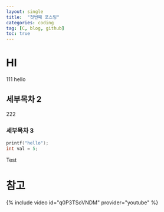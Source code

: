 ```yaml
---
layout: single
title:  "첫번째 포스팅"
categories: coding
tag: [C, blog, github]
toc: true
---
```

# HI
111
hello
## 세부목차 2
222
### 세부목차 3
```c
printf("hello");
int val = 5;
```

Test
# 참고
{% include video id="q0P3TSoVNDM" provider="youtube" %}



